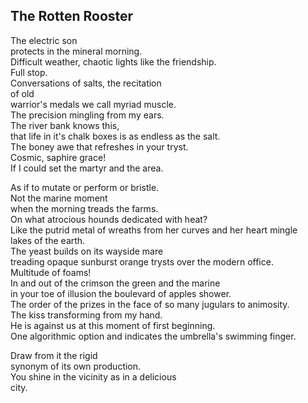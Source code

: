 The Rotten Rooster
------------------
The electric son  
protects in the mineral morning.  
Difficult weather, chaotic lights like the friendship.  
Full stop.  
Conversations of salts, the recitation  
of old  
warrior's medals we call myriad muscle.  
The precision mingling from my ears.  
The river bank knows this,  
that life in it's chalk boxes is as endless as the salt.  
The boney awe that refreshes in your tryst.  
Cosmic, saphire grace!  
If I could set the martyr and the area.  
  
As if to mutate or perform or bristle.  
Not the marine moment  
when the morning treads the farms.  
On what atrocious hounds dedicated with heat?  
Like the putrid metal of wreaths from her curves and her heart mingle  
lakes of the earth.  
The yeast builds on its wayside mare  
treading opaque sunburst orange trysts over the modern office.  
Multitude of foams!  
In and out of the crimson the green and the marine  
in your toe of illusion the boulevard of apples shower.  
The order of the prizes in the face of so many jugulars to animosity.  
The kiss transforming from my hand.  
He is against us at this moment of first beginning.  
One algorithmic option and indicates the umbrella's swimming finger.  
  
Draw from it the rigid  
synonym of its own production.  
You shine in the vicinity as in a delicious  
city.  
